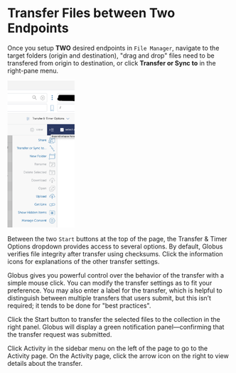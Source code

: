 # Transfer Files between Two Endpoints

Once you setup **TWO** desired endpoints in `File Manager`, navigate to the target folders (origin and destination), "drag and drop" files need to be transfered from origin to destination, or click **Transfer or Sync to** in the right-pane menu.

<img src="https://raw.githubusercontent.com/DelilahYM/ImageHost/master/TuftsGlobus/globus-transfer.png" alt="globus-transfer" width=30%>

Between the two `Start` buttons at the top of the page, the Transfer & Timer Options dropdown provides access to several options. By default, Globus verifies file integrity after transfer using checksums. Click the information icons for explanations of the other transfer settings. 

Globus gives you powerful control over the behavior of the transfer with a simple mouse click. You can modify the transfer settings as to fit your preference. You may also enter a label for the transfer, which is helpful to distinguish between multiple transfers that users submit, but this isn’t required; it tends to be done for "best practices".

Click the Start button to transfer the selected files to the collection in the right panel. Globus will display a green notification panel—confirming that the transfer request was submitted.

Click Activity in the sidebar menu on the left of the page to go to the Activity page. On the Activity page, click the arrow icon on the right to view details about the transfer. 
